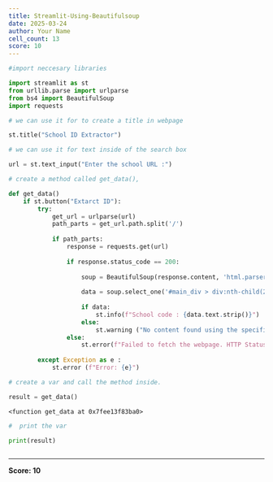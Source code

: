 ```yaml
---
title: Streamlit-Using-Beautifulsoup
date: 2025-03-24
author: Your Name
cell_count: 13
score: 10
---
```


```python
#import neccesary libraries
```


```python
import streamlit as st
from urllib.parse import urlparse
from bs4 import BeautifulSoup
import requests
```


```python
# we can use it for to create a title in webpage
```


```python
st.title("School ID Extractor")
```


```python
# we can use it for text inside of the search box
```


```python
url = st.text_input("Enter the school URL :")
```


```python
# create a method called get_data(),
```


```python
def get_data()
    if st.button("Extarct ID"):
        try:
            get_url = urlparse(url)
            path_parts = get_url.path.split('/')
    
            if path_parts:
                response = requests.get(url)
                
                if response.status_code == 200:
                    
                    soup = BeautifulSoup(response.content, 'html.parser')
                    
                    data = soup.select_one('#main_div > div:nth-child(2) > div:nth-child(1)')
                    
                    if data:
                        st.info(f"School code : {data.text.strip()}")
                    else:
                        st.warning ("No content found using the specified CSS selector.")
                else:
                    st.error(f"Failed to fetch the webpage. HTTP Status Code :{response.status_code}")
                    
        except Exception as e :
            st.error (f"Error: {e}")
```


```python
# create a var and call the method inside.
```


```python
result = get_data()
```

    <function get_data at 0x7fee13f83ba0>



```python
#  print the var 
```


```python
print(result)
```


```python

```


---
**Score: 10**
